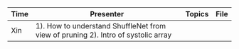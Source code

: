 Time | Presenter| Topics | File 
------------ | ------------- | --- |-----
 | Xin | 1). How to understand ShuffleNet from view of pruning 2). Intro of systolic array | 
